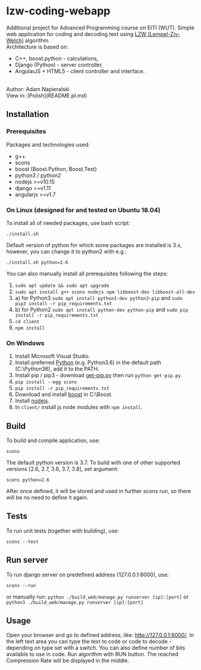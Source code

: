 # lzw-coding-webapp
Additional project for Advanced Programming course on EITI (WUT). Simple web application for coding and decoding text using [LZW (Lempel-Ziv-Welch)](https://en.wikipedia.org/wiki/Lempel%E2%80%93Ziv%E2%80%93Welch) algorithm.<br>
Architecture is based on:
- C++, boost.python - calculations,
- Django (Python) - server controller,
- AngularJS + HTML5 - client controller and interface.
<br>
Author: Adam Napieralski<br>
View in: [Polish](README.pl.md)


## Installation

### Prerequisites
Packages and technologies used:
- g++
- scons
- boost (Boost.Python, Boost.Test)
- python3 / python2
- nodejs >=v10.15
- django >=v1.11
- angularjs >=v1.7

### On Linux (designed for and tested on Ubuntu 18.04)
To install all of needed packages, use bash script:
```
./install.sh
```
Default version of python for which some packages are installed is 3.x, however, you can change it to python2 with e.g.:
```
./install.sh python=2.6
```
You can also manually install all prerequisites following the steps:
1. `sudo apt update && sudo apt upgrade`
2. `sudo apt install g++ scons nodejs npm libboost-dev libboost-all-dev`
3. a) for Python3 `sudo apt install python3-dev python3-pip` and `sudo pip3 install -r pip_requirements.txt`
3. b) for Python2 `sudo apt install python-dev python-pip` and `sudo pip install -r pip_requirements.txt`
4. `cd client`
5. `npm install`

### On Windows
1. Install Microsoft Visual Studio.
2. Install preferred [Python](https://www.python.org/download/releases/) (e.g. Python3.6) in the default path (C:\Python36\), add it to the PATH.
3. Install pip / pip3 - download [get-pip.py](https://bootstrap.pypa.io/get-pip.py) then run `python get-pip.py`.
4. `pip install --egg scons`
5. `pip install -r pip_requirements.txt`
6. Download and install [boost](http://www.boost.org) in C:\Boost\.
7. Install [nodejs](http://nodejs.org/download/).
8. In `client/` install js node modules with `npm install`.

## Build
To build and compile application, use:
```
scons
```
The default python version is 3.7. To build with one of other supported versions [2.6, 2.7, 3.6, 3.7, 3.8], set argument:
```
scons python=2.6
```
After once defined, it will be stored and used in further scons run, so there will be no need to define it again.
## Tests
To run unit tests (together with building), use:
```
scons --test
```
## Run server
To run django server on predefined address (127.0.0.1:8000), use:
```
scons --run
```
or manually run: `python ./build_web/manage.py runserver [ip]:[port]` or `python3 ./build_web/manage.py runserver [ip]:[port]`
## Usage
Open your browser and go to defined address, like: http://127.0.0.1:8000/. In the left text area you can type the text to code or code to decode - depending on type set with a switch. You can also define number of bits available to use in code. Run algorithm with RUN button. The reached Compression Rate will be displayed in the middle.
